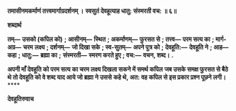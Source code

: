 **तमासीनमकर्माणं तत्त्वमार्गाग्रदर्शनम् ।** **स्वसुतं देवहूत्याह धातु: संस्मरती वच: ॥ ६॥** 

**शब्दार्थ** 

**तम्—** **उसको (कपिल को)** **; आसीनम्—** **स्थित** **; अकर्माणम्—** **फुरसत से** **; तत्त्व—** **परम सत्य का** **; मार्ग-अग्र—** **चरम** **लक्ष्य** **; दर्शनम्—** **जो दिखा सके** **; स्व-सुतम्—** **अपने पुत्र को** **; देवहूति:—** **देवहूति ने** **; आह—** **कहा** **; धातु:—** **ब्रह्मा का** **;** **संस्मरती—** **स्मरण करते हुए** **; वच:—** **वचन, शब्द।** **.** 

**अपनी माँ देवहूति को परम सत्य का चरम लक्ष्य दिखला सकने में समर्थ कपिल** **जब उसके समक्ष फुरसत से बैठे थे तो देवहूति को वे शब्द याद आये जो ब्रह्मा ने उससे** **कहे थे, अत: वह कपिल से इस प्रकार प्रश्न पूछने लगी।** **** 

**देवहूतिरुवाच** 